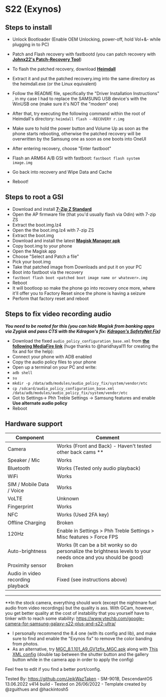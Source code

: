 # S22 (Exynos)

## Steps to install

*  Unlock Bootloader (Enable OEM Unlocking, power-off, hold Vol+&- while plugging in to PC)
* Patch and Flash recovery with fastbootd (you can patch recovery with **[Johnx22's Patch-Recovery Tool](https://github.com/Johx22/Patch-Recovery)**)

* To flash the patched recovery, download **[Heimdall](https://glassechidna.com.au/heimdall/)**
* Extract it and put the patched recovery.img into the same directory as the heimdall.exe (or the Linux equivalent)
* Follow the README file, specifically the "Driver Installation Instructions" , in my case I had to replace the SAMSUNG USB device's with the WinUSB one (make sure it's NOT the "modem" one)
*  After that, try executing the following command within the root of Heimdall's directory: 
     `heimdall flash --RECOVERY r.img` 
                  
* Make sure to hold the power button and Volume Up as soon as the phone starts rebooting, otherwise the patched recovery will be overwritten by the Samsung one as soon as one boots into OneUI
* After entering recovery, choose "Enter fastboot"
* Flash an ARM64 A/B GSI with fastboot:    `fastboot flash system image.img`
* Go back into recovery and Wipe Data and Cache
* Reboot!

## Steps to root a GSI

* Download and install **[7-Zip Z Standard](https://github.com/mcmilk/7-Zip-zstd/releases)**
* Open the AP firmware file (that you'd usually flash via Odin) with 7-zip ZS
* Extract the boot.img.lz4
* Open the the boot.img.lz4 with 7-zip ZS
* Extract the boot.img
* Download and install the latest **[Magisk Manager apk](https://github.com/topjohnwu/Magisk/releases)**
* Copy boot.img to your phone
* Open the Magisk app
* Choose "Select and Patch a file"
* Pick your boot.img
* Take that patched image from Downloads and put it on your PC
* Boot into fastboot via the recovery
* `fastboot flash boot <patched boot image name or whatever>.img` 
* Reboot
* It will bootloop so make the phone go into recovery once more, where it'll offer you to Factory Reset since the phone is having a seizure
* Perform that factory reset and reboot

## Steps to fix video recording audio 
***You need to be rooted for this (you can hide Magisk from banking apps via Zygisk and pass CTS with the Kdragon's fix: [Kdragon's SafetyNet Fix](https://github.com/kdrag0n/safetynet-fix/releases/tag/v2.2.1))***
* Download the fixed `audio_policy_configuration_base.xml` from **[the following MediaFire link](https://www.mediafire.com/file/l1efqndhlvev920/audio_policy_configuration_base.xml/file)** (huge thanks to @haridhayal11 for creating the fix and for the help): 
* Connect your phone with ADB enabled
* Copy the audio policy files to your phone
* Open up a terminal on your PC and write:
* `adb shell`
* `su`
* `mkdir -p /data/adb/modules/audio_policy_fix/system/vendor/etc`
* `cp /sdcard/audio_policy_configuration_base.xml /data/adb/modules/audio_policy_fix/system/vendor/etc`
* Got to Settings-> Phh Treble Settings -> Samsung features and enable **Use alternate audio policy**
* Reboot

## Hardware support

| Component                 |      Comment                                                      |
|---------------------------|-------------------------------------------------------------------|
| Camera                    | Works (Front and Back) - Haven't tested other back cams **           |
| Speaker / Mic             | Works                                                             |
| Bluetooth                 | Works (Tested only audio playback)                                      |
| WiFi                      | Works                                                             |
| SIM / Mobile Data / Voice | Works                                                             |
| VoLTE                     | Unknown                                                           |
| Fingerprint               | Works                                                             |
| NFC                       | Works (Used 2FA key)                                              |
| Offline Charging          | Broken                                                           |
| 120Hz                     | Enable in Settings > Phh Treble Settings > Misc features > Force FPS               |
| Auto-brightness            | Works (It can be a bit wonky so do personalize the brightness levels to your needs once and you should be good)               |
| Proximity sensor            | Broken              |
| Audio in video recording playback           | Fixed (see instructions above)            |
---

**In the stock camera, everything should work (except the nightmare fuel audio from video recordings) but the quality is ass. With GCam, however, you get better quality at the cost of instability that you yourself have to tinker with to reach some stability: https://www.ytechb.com/google-camera-for-samsung-galaxy-s22-plus-and-s22-ultra/
 - I personally recommend the 8.4 one (with its config and lib), and make sure to find and enable the "Exynos fix" to remove the color banding from photos.
 - As an alternative, try [MGC_8.1.101_A9_GV1zfix_MGC.apk](https://1-dontsharethislink.celsoazevedo.com/file/filesc/MGC_8.1.101_A9_GV1zfix_MGC.apk) along with [This XML config](https://www.mediafire.com/file/54ebe3prtq8y61b/Eric_JaJo_BSG_V8.1_%25283%2529.xml/file) (double tap between the shutter button and the gallery button while in the camera app in order to apply the config)

Feel free to edit if you find a better port/config.

Tested By: https://github.com/JeikWazTaken - SM-901B, DescendantOS 13.06.2022 v414 build - Tested on 26/06/2022 - Template created by @zguithues and @hackintosh5

